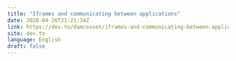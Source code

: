 ```yaml
---
title: "Iframes and communicating between applications"
date: 2020-04-26T21:21:34Z
link: https://dev.to/damcosset/iframes-and-communicating-between-applications-31k5?utm_medium=RSS&utm_source=news.12bit.vn
site: dev.to
language: English
draft: false
---
```

